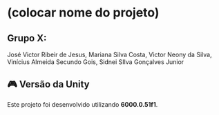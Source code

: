 # (colocar nome do projeto)

## Grupo X:
José Victor Ribeir de Jesus, Mariana Silva Costa, Victor Neony da Silva, Vinícius Almeida Secundo Gois, Sidnei SIlva Gonçalves Junior

## 🎮 Versão da Unity  
Este projeto foi desenvolvido utilizando **6000.0.51f1**.
